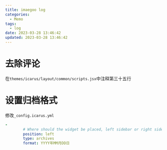 ```yaml
---
title: imaegoo log
categories:
  - Memo
tags:
  - log
date: 2023-03-28 13:46:42
updated: 2023-03-28 13:46:42
---
```

# 去除评论

在`themes/icarus/layout/common/scripts.jsx`中注释第三十五行

# 设置归档格式
修改`_config.icarus.yml`
```yml
-
        # Where should the widget be placed, left sidebar or right sidebar
        position: left
        type: archives
        format: YYYY年MM月DD日
```